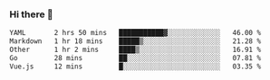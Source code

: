 ### Hi there 👋

<!--
**urzz/urzz** is a ✨ _special_ ✨ repository because its `README.md` (this file) appears on your GitHub profile.

Here are some ideas to get you started:

- 🔭 I’m currently working on ...
- 🌱 I’m currently learning ...
- 👯 I’m looking to collaborate on ...
- 🤔 I’m looking for help with ...
- 💬 Ask me about ...
- 📫 How to reach me: ...
- 😄 Pronouns: ...
- ⚡ Fun fact: ...
-->

<!--START_SECTION:waka-->

```txt
YAML       2 hrs 50 mins   ███████████▓░░░░░░░░░░░░░   46.00 %
Markdown   1 hr 18 mins    █████▒░░░░░░░░░░░░░░░░░░░   21.28 %
Other      1 hr 2 mins     ████▒░░░░░░░░░░░░░░░░░░░░   16.91 %
Go         28 mins         ██░░░░░░░░░░░░░░░░░░░░░░░   07.81 %
Vue.js     12 mins         █░░░░░░░░░░░░░░░░░░░░░░░░   03.35 %
```

<!--END_SECTION:waka-->
